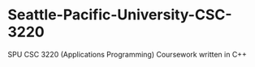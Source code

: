 # Seattle-Pacific-University-CSC-3220
SPU CSC 3220 (Applications Programming) Coursework written in C++
